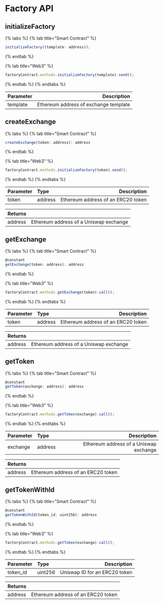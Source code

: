 # Factory API

## initializeFactory

{% tabs %}
{% tab title="Smart Contract" %}

```javascript
initializeFactory((template: address));
```

{% endtab %}

{% tab title="Web3" %}

```javascript
factoryContract.methods.initializeFactory(template).send();
```

{% endtab %}
{% endtabs %}

| Parameter |                           Description |
| :-------- | ------------------------------------: |
| template  | Ethereum address of exchange template |

## createExchange

{% tabs %}
{% tab title="Smart Contract" %}

```javascript
createExchange(token: address): address
```

{% endtab %}

{% tab title="Web3" %}

```javascript
factoryContract.methods.initializeFactory(token).send();
```

{% endtab %}
{% endtabs %}

| Parameter | Type    |                        Description |
| :-------- | :------ | ---------------------------------: |
| token     | address | Ethereum address of an ERC20 token |

| Returns |                                        |
| :------ | -------------------------------------: |
| address | Ethereum address of a Uniswap exchange |

## getExchange

{% tabs %}
{% tab title="Smart Contract" %}

```javascript
@constant
getExchange(token: address): address
```

{% endtab %}

{% tab title="Web3" %}

```javascript
factoryContract.methods.getExchange(token).call();
```

{% endtab %}
{% endtabs %}

| Parameter | Type    |                        Description |
| :-------- | :------ | ---------------------------------: |
| token     | address | Ethereum address of an ERC20 token |

| Returns |                                        |
| :------ | -------------------------------------: |
| address | Ethereum address of a Uniswap exchange |

## getToken

{% tabs %}
{% tab title="Smart Contract" %}

```javascript
@constant
getToken(exchange: address): address
```

{% endtab %}

{% tab title="Web3" %}

```javascript
factoryContract.methods.getToken(exchange).call();
```

{% endtab %}
{% endtabs %}

| Parameter | Type    |                            Description |
| :-------- | :------ | -------------------------------------: |
| exchange  | address | Ethereum address of a Uniswap exchange |

| Returns |                                    |
| :------ | ---------------------------------: |
| address | Ethereum address of an ERC20 token |

## getTokenWithId

{% tabs %}
{% tab title="Smart Contract" %}

```javascript
@constant
getTokenWithId(token_id: uint256): address
```

{% endtab %}

{% tab title="Web3" %}

```javascript
factoryContract.methods.getToken(exchange).call();
```

{% endtab %}
{% endtabs %}

| Parameter | Type    |                   Description |
| :-------- | :------ | ----------------------------: |
| token_id  | uint256 | Uniswap ID for an ERC20 token |

| Returns |                                    |
| :------ | ---------------------------------: |
| address | Ethereum address of an ERC20 token |
